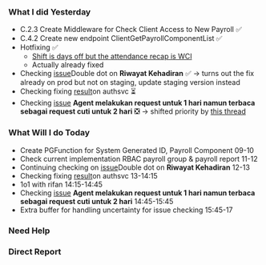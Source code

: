 ### What I did Yesterday
* C.2.3 Create Middleware for Check Client Access to New Payroll ✅
* C.4.2 Create new endpoint ClientGetPayrollComponentList ✅
* Hotfixing ✅
	* [Shift is days off but the attendance recap is WCI](https://staffinc-co.slack.com/archives/C015UUA1K8F/p1725521564385729)
	* Actually already fixed
* Checking [issue](https://staffinc-co.slack.com/archives/C015UUA1K8F/p1725353583043129)Double dot on **Riwayat Kehadiran**  ✅ -> turns out the fix already on prod but not on staging, update staging version instead
* Checking fixing [result](https://staffinc-co.slack.com/archives/C013AV1BXB6/p1725938216052289)on authsvc ⏳
* Checking [issue](https://staffinc-co.slack.com/archives/C015UUA1K8F/p1724943874605709) **Agent melakukan request untuk 1 hari namun terbaca sebagai request cuti untuk 2 hari** ❎ -> shifted priority by [this thread](https://staffinc-co.slack.com/archives/C013AV1BXB6/p1725938216052289) 
### What Will I do Today
* Create PGFunction for System Generated ID, Payroll Component 09-10
* Check current implementation RBAC payroll group & payroll report 11-12
* Continuing checking on [issue](https://staffinc-co.slack.com/archives/C015UUA1K8F/p1725353583043129)Double dot on **Riwayat Kehadiran**  12-13
* Checking fixing [result](https://staffinc-co.slack.com/archives/C013AV1BXB6/p1725938216052289)on authsvc 13-14:15
* 1o1 with rifan 14:15-14:45
* Checking [issue](https://staffinc-co.slack.com/archives/C015UUA1K8F/p1724943874605709) **Agent melakukan request untuk 1 hari namun terbaca sebagai request cuti untuk 2 hari** 14:45-15:45
* Extra buffer for handling uncertainty for issue checking 15:45-17
### Need Help

### Direct Report